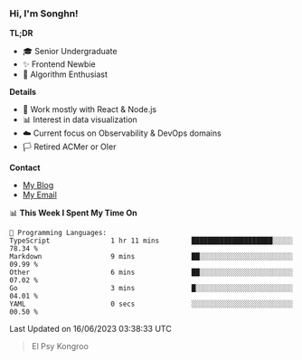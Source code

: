 ### Hi, I'm Songhn!

**TL;DR**

- 🎓 Senior Undergraduate
- ✨ Frontend Newbie
- 🎈 Algorithm Enthusiast

**Details**

- 🎯 Work mostly with React & Node.js
- 📊 Interest in data visualization
- ☁️ Current focus on Observability & DevOps domains
- 🏳️ Retired ACMer or OIer

**Contact**
- [My Blog](https://blog.songhn.com)
- [My Email](mailto:songhn233@gmail.com)

<!--START_SECTION:waka-->
📊 **This Week I Spent My Time On** 

```text
💬 Programming Languages: 
TypeScript               1 hr 11 mins        ████████████████████░░░░░   78.34 % 
Markdown                 9 mins              ██░░░░░░░░░░░░░░░░░░░░░░░   09.99 % 
Other                    6 mins              ██░░░░░░░░░░░░░░░░░░░░░░░   07.02 % 
Go                       3 mins              █░░░░░░░░░░░░░░░░░░░░░░░░   04.01 % 
YAML                     0 secs              ░░░░░░░░░░░░░░░░░░░░░░░░░   00.50 % 
```


 Last Updated on 16/06/2023 03:38:33 UTC
<!--END_SECTION:waka-->

> El Psy Kongroo
